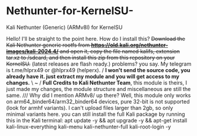 # Nethunter-for-KernelSU-
Kali Nethunter (Generic) (ARMv8l) for KernelSU

Hello! I'll be straight to the point here. How do I install this? ~~Download the Kali Nethunter generic rootfs from **https://old.kali.org/nethunter-images/kali-2024.4/** and open it, copy the file named kalifs, extension tar.xz to /sdcard, and then install this zip from this repository on your KernelSU.~~ (latest releases are flash ready.) problems? you say. My telegram is t.me/hlprx49 or @hlprx49 (helperx).
/ **I won't send the source code, you already have it. just extract my module and you will get access to my changes.** \ ~ / **Full Credits to Kali Nethunter Team**, this module is theirs, I just made my changes, the module structure and miscellaneous are still the same. /// Why did I mention ARMv8/ up there? Well, this module only works on arm64_binder64/arm32_binder64 devices, pure 32-bit is not supported (look for armhf variants). I can't upload files larger than 2gb, so only minimal variants here. you can still install the full Kali package by running this in the Kali terminal: apt update -y && apt upgrade -y && apt-get install kali-linux-everything kali-menu kali-nethunter-full kali-root-login -y
